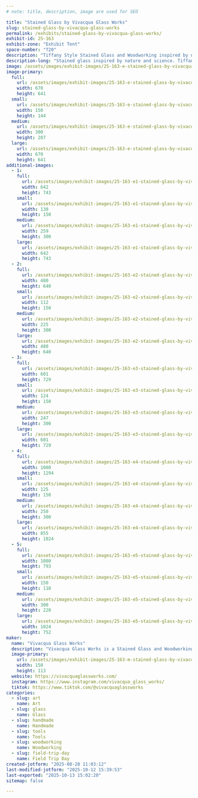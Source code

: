 ```yaml
---
# note: title, description, image are used for SEO

title: "Stained Glass by Vivacqua Glass Works"
slug: stained-glass-by-vivacqua-glass-works
permalink: /exhibits/stained-glass-by-vivacqua-glass-works/
exhibit-id: 25-163
exhibit-zone: "Exhibit Tent"
space-number: "T20"
description: "Tiffany Style Stained Glass and Woodworking inspired by nature and science."
description-long: "Stained glass inspired by nature and science. Tiffany style stained glass panels made in Longwood, Florida."
image: /assets/images/exhibit-images/25-163-e-stained-glass-by-vivacqua-glass-works-magnoliacomplete-300x287.jpg
image-primary: 
  full:
    url: /assets/images/exhibit-images/25-163-e-stained-glass-by-vivacqua-glass-works-magnoliacomplete-full.jpg
    width: 670
    height: 641
  small:
    url: /assets/images/exhibit-images/25-163-e-stained-glass-by-vivacqua-glass-works-magnoliacomplete-150x144.jpg
    width: 150
    height: 144
  medium:
    url: /assets/images/exhibit-images/25-163-e-stained-glass-by-vivacqua-glass-works-magnoliacomplete-300x287.jpg
    width: 300
    height: 287
  large:
    url: /assets/images/exhibit-images/25-163-e-stained-glass-by-vivacqua-glass-works-magnoliacomplete-670x641.jpg
    width: 670
    height: 641
additional-images: 
  - 1:
    full:
      url: /assets/images/exhibit-images/25-163-e1-stained-glass-by-vivacqua-glass-works-skullfinished-full.jpg
      width: 642
      height: 743
    small:
      url: /assets/images/exhibit-images/25-163-e1-stained-glass-by-vivacqua-glass-works-skullfinished-130x150.jpg
      width: 130
      height: 150
    medium:
      url: /assets/images/exhibit-images/25-163-e1-stained-glass-by-vivacqua-glass-works-skullfinished-259x300.jpg
      width: 259
      height: 300
    large:
      url: /assets/images/exhibit-images/25-163-e1-stained-glass-by-vivacqua-glass-works-skullfinished-642x743.jpg
      width: 642
      height: 743
  - 2:
    full:
      url: /assets/images/exhibit-images/25-163-e2-stained-glass-by-vivacqua-glass-works-penny-full.jpg
      width: 480
      height: 640
    small:
      url: /assets/images/exhibit-images/25-163-e2-stained-glass-by-vivacqua-glass-works-penny-112x150.jpg
      width: 112
      height: 150
    medium:
      url: /assets/images/exhibit-images/25-163-e2-stained-glass-by-vivacqua-glass-works-penny-225x300.jpg
      width: 225
      height: 300
    large:
      url: /assets/images/exhibit-images/25-163-e2-stained-glass-by-vivacqua-glass-works-penny-480x640.jpg
      width: 480
      height: 640
  - 3:
    full:
      url: /assets/images/exhibit-images/25-163-e3-stained-glass-by-vivacqua-glass-works-catinwindow-full.jpg
      width: 601
      height: 729
    small:
      url: /assets/images/exhibit-images/25-163-e3-stained-glass-by-vivacqua-glass-works-catinwindow-124x150.jpg
      width: 124
      height: 150
    medium:
      url: /assets/images/exhibit-images/25-163-e3-stained-glass-by-vivacqua-glass-works-catinwindow-247x300.jpg
      width: 247
      height: 300
    large:
      url: /assets/images/exhibit-images/25-163-e3-stained-glass-by-vivacqua-glass-works-catinwindow-601x729.jpg
      width: 601
      height: 729
  - 4:
    full:
      url: /assets/images/exhibit-images/25-163-e4-stained-glass-by-vivacqua-glass-works-vivacquaglass7-full.jpg
      width: 1080
      height: 1294
    small:
      url: /assets/images/exhibit-images/25-163-e4-stained-glass-by-vivacqua-glass-works-vivacquaglass7-125x150.jpg
      width: 125
      height: 150
    medium:
      url: /assets/images/exhibit-images/25-163-e4-stained-glass-by-vivacqua-glass-works-vivacquaglass7-250x300.jpg
      width: 250
      height: 300
    large:
      url: /assets/images/exhibit-images/25-163-e4-stained-glass-by-vivacqua-glass-works-vivacquaglass7-855x1024.jpg
      width: 855
      height: 1024
  - 5:
    full:
      url: /assets/images/exhibit-images/25-163-e5-stained-glass-by-vivacqua-glass-works-vivacquaglass1-full.jpg
      width: 1080
      height: 793
    small:
      url: /assets/images/exhibit-images/25-163-e5-stained-glass-by-vivacqua-glass-works-vivacquaglass1-150x110.jpg
      width: 150
      height: 110
    medium:
      url: /assets/images/exhibit-images/25-163-e5-stained-glass-by-vivacqua-glass-works-vivacquaglass1-300x220.jpg
      width: 300
      height: 220
    large:
      url: /assets/images/exhibit-images/25-163-e5-stained-glass-by-vivacqua-glass-works-vivacquaglass1-1024x752.jpg
      width: 1024
      height: 752
maker: 
  name: "Vivacqua Glass Works"
  description: "Vivacqua Glass Works is a Stained Glass and Woodworking husband and wife team. Stephanie & Jason Pickren are Artist based in Longwood, Florida."
  image-primary:
    url: /assets/images/exhibit-images/25-163-m-stained-glass-by-vivacqua-glass-works-vivacquaglass6-1295-300x225.jpg
    width: 150
    height: 113
  website: https://vivacquaglassworks.com/
  instagram: https://www.instagram.com/vivacqua_glass_works/
  tiktok: https://www.tiktok.com/@vivacquaglassworks
categories: 
  - slug: art
    name: Art
  - slug: glass
    name: Glass
  - slug: handmade
    name: Handmade
  - slug: tools
    name: Tools
  - slug: woodworking
    name: Woodworking
  - slug: field-trip-day
    name: Field Trip Day
created-jotform: "2025-08-28 11:03:12"
last-modified-jotform: "2025-10-12 15:39:53"
last-exported: "2025-10-13 15:02:20"
sitemap: false

---
```

